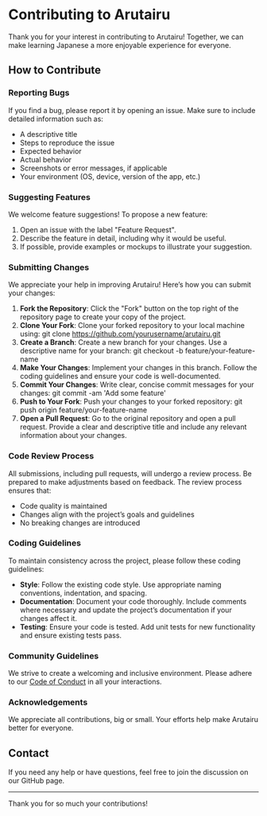 # Contributing to Arutairu

Thank you for your interest in contributing to Arutairu! Together, we can make learning Japanese a more enjoyable experience for everyone.

## How to Contribute

### Reporting Bugs

If you find a bug, please report it by opening an issue. Make sure to include detailed information such as:

- A descriptive title
- Steps to reproduce the issue
- Expected behavior
- Actual behavior
- Screenshots or error messages, if applicable
- Your environment (OS, device, version of the app, etc.)

### Suggesting Features

We welcome feature suggestions! To propose a new feature:

1. Open an issue with the label "Feature Request".
2. Describe the feature in detail, including why it would be useful.
3. If possible, provide examples or mockups to illustrate your suggestion.

### Submitting Changes

We appreciate your help in improving Arutairu! Here’s how you can submit your changes:

1. **Fork the Repository**: Click the "Fork" button on the top right of the repository page to create your copy of the project.
2. **Clone Your Fork**: Clone your forked repository to your local machine using:
   git clone https://github.com/yourusername/arutairu.git
3. **Create a Branch**: Create a new branch for your changes. Use a descriptive name for your branch:
   git checkout -b feature/your-feature-name
4. **Make Your Changes**: Implement your changes in this branch. Follow the coding guidelines and ensure your code is well-documented.
5. **Commit Your Changes**: Write clear, concise commit messages for your changes:
   git commit -am 'Add some feature'
6. **Push to Your Fork**: Push your changes to your forked repository:
   git push origin feature/your-feature-name
7. **Open a Pull Request**: Go to the original repository and open a pull request. Provide a clear and descriptive title and include any relevant information about your changes.

### Code Review Process

All submissions, including pull requests, will undergo a review process. Be prepared to make adjustments based on feedback. The review process ensures that:

- Code quality is maintained
- Changes align with the project’s goals and guidelines
- No breaking changes are introduced

### Coding Guidelines

To maintain consistency across the project, please follow these coding guidelines:

- **Style**: Follow the existing code style. Use appropriate naming conventions, indentation, and spacing.
- **Documentation**: Document your code thoroughly. Include comments where necessary and update the project’s documentation if your changes affect it.
- **Testing**: Ensure your code is tested. Add unit tests for new functionality and ensure existing tests pass.

### Community Guidelines

We strive to create a welcoming and inclusive environment. Please adhere to our [Code of Conduct](https://github.com/xenom34/Arutairu/blob/master/CODE_OF_CONDUCT.md) in all your interactions.

### Acknowledgements

We appreciate all contributions, big or small. Your efforts help make Arutairu better for everyone.

## Contact

If you need any help or have questions, feel free to join the discussion on our GitHub page.

---

Thank you for so much your contributions!
